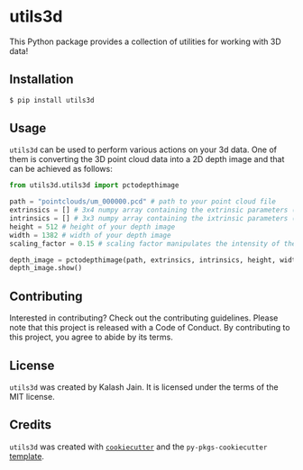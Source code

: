 # utils3d

This Python package provides a collection of utilities for working with 3D data!

## Installation

```bash
$ pip install utils3d
```

## Usage

`utils3d` can be used to perform various actions on your 3d data. One of them is converting the 3D point cloud data into a 2D depth image and that can be achieved as follows:
```python
from utils3d.utils3d import pctodepthimage

path = "pointclouds/um_000000.pcd" # path to your point cloud file
extrinsics = [] # 3x4 numpy array containing the extrinsic parameters (dummy available in tests/test_utils3d.py)
intrinsics = [] # 3x3 numpy array containing the ixtrinsic parameters (dummy available in tests/test_utils3d.py)
height = 512 # height of your depth image
width = 1382 # width of your depth image
scaling_factor = 0.15 # scaling factor manipulates the intensity of the pixels of your image

depth_image = pctodepthimage(path, extrinsics, intrinsics, height, width, scaling_factor)
depth_image.show()
```

## Contributing

Interested in contributing? Check out the contributing guidelines. Please note that this project is released with a Code of Conduct. By contributing to this project, you agree to abide by its terms.

## License

`utils3d` was created by Kalash Jain. It is licensed under the terms of the MIT license.

## Credits

`utils3d` was created with [`cookiecutter`](https://cookiecutter.readthedocs.io/en/latest/) and the `py-pkgs-cookiecutter` [template](https://github.com/py-pkgs/py-pkgs-cookiecutter).
